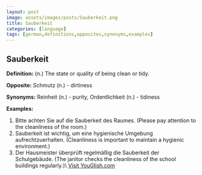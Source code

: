 ```yaml
---
layout: post
image: assets/images/posts/Sauberkeit.png
title: Sauberkeit
categories: [language]
tags: [german,definitions,opposites,synonyms,examples]
---
```


## Sauberkeit

**Definition:** (n.) The state or quality of being clean or tidy.

**Opposite:** Schmutz (n.) - dirtiness

**Synonyms:** Reinheit (n.) - purity, Ordentlichkeit (n.) - tidiness

**Examples:**

1. Bitte achten Sie auf die Sauberkeit des Raumes. (Please pay attention to the cleanliness of the room.)
2. Sauberkeit ist wichtig, um eine hygienische Umgebung aufrechtzuerhalten. (Cleanliness is important to maintain a hygienic environment.)
3. Der Hausmeister überprüft regelmäßig die Sauberkeit der Schulgebäude. (The janitor checks the cleanliness of the school buildings regularly.)\ <a id="yg-widget-0" class="youglish-widget" data-query="Sauberkeit" data-lang="german" data-components="8412" data-auto-start="0" data-bkg-color="theme_light" data-title="How%20to%20pronounce%20Sauberkeit%20in%20German"  rel="nofollow" href="https://youglish.com">Visit YouGlish.com</a><script async src="https://youglish.com/public/emb/widget.js" charset="utf-8"></script>